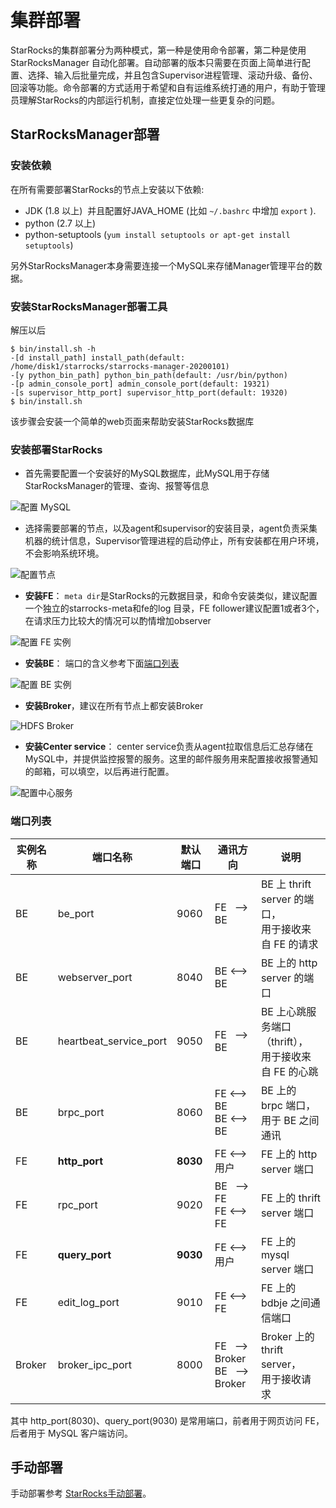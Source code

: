 # 集群部署

StarRocks的集群部署分为两种模式，第一种是使用命令部署，第二种是使用 StarRocksManager 自动化部署。自动部署的版本只需要在页面上简单进行配置、选择、输入后批量完成，并且包含Supervisor进程管理、滚动升级、备份、回滚等功能。命令部署的方式适用于希望和自有运维系统打通的用户，有助于管理员理解StarRocks的内部运行机制，直接定位处理一些更复杂的问题。

## StarRocksManager部署

### 安装依赖

在所有需要部署StarRocks的节点上安装以下依赖:

* JDK (1.8 以上)  并且配置好JAVA_HOME (比如 `~/.bashrc` 中增加 `export` ).
* python (2.7 以上)
* python-setuptools (`yum install setuptools or apt-get install setuptools`)

另外StarRocksManager本身需要连接一个MySQL来存储Manager管理平台的数据。

### 安装StarRocksManager部署工具

解压以后

~~~shell
$ bin/install.sh -h
-[d install_path] install_path(default: /home/disk1/starrocks/starrocks-manager-20200101)
-[y python_bin_path] python_bin_path(default: /usr/bin/python)
-[p admin_console_port] admin_console_port(default: 19321)
-[s supervisor_http_port] supervisor_http_port(default: 19320)
$ bin/install.sh
~~~

该步骤会安装一个简单的web页面来帮助安装StarRocks数据库

### 安装部署StarRocks

* 首先需要配置一个安装好的MySQL数据库，此MySQL用于存储StarRocksManager的管理、查询、报警等信息

![配置 MySQL](../assets/8.1.1.3-1.png)

* 选择需要部署的节点，以及agent和supervisor的安装目录，agent负责采集机器的统计信息，Supervisor管理进程的启动停止，所有安装都在用户环境，不会影响系统环境。

![配置节点](../assets/8.1.1.3-2.png)

* **安装FE**： `meta dir`是StarRocks的元数据目录，和命令安装类似，建议配置一个独立的starrocks-meta和fe的log 目录，FE follower建议配置1或者3个，在请求压力比较大的情况可以酌情增加observer

![配置 FE 实例](../assets/8.1.1.3-3.png)

* **安装BE**： 端口的含义参考下面[端口列表](#端口列表)

![配置 BE 实例](../assets/8.1.1.3-4.png)

* **安装Broker**，建议在所有节点上都安装Broker

![HDFS Broker](../assets/8.1.1.3-5.png)

* **安装Center service**： center service负责从agent拉取信息后汇总存储在MySQL中，并提供监控报警的服务。这里的邮件服务用来配置接收报警通知的邮箱，可以填空，以后再进行配置。

![配置中心服务](../assets/8.1.1.3-6.png)

### 端口列表

|实例名称|端口名称|默认端口|通讯方向|说明|
|---|---|---|---|---|
|BE|be_port|9060|FE&nbsp;&nbsp; --> BE|BE 上 thrift server 的端口，<br>用于接收来自 FE 的请求|
|BE|webserver_port|8040|BE <--> BE|BE 上的 http server 的端口|
|BE|heartbeat_service_port|9050|FE&nbsp;&nbsp; --> BE|BE 上心跳服务端口（thrift），<br>用于接收来自 FE 的心跳|
|BE|brpc_port|8060|FE <--> BE<br>BE <--> BE|BE 上的 brpc 端口，<br>用于 BE 之间通讯|
|FE|**http_port**|**8030**|FE <--> 用户|FE 上的 http server 端口|
|FE|rpc_port|9020|BE&nbsp;&nbsp; --> FE<br> FE <--> FE|FE 上的 thrift server 端口|
|FE|**query_port**|**9030**| FE <--> 用户|FE 上的 mysql server 端口|
|FE|edit_log_port|9010|FE <--> FE|FE 上的 bdbje 之间通信端口|
|Broker|broker_ipc_port|8000|FE&nbsp;&nbsp; --> Broker <br>BE&nbsp;&nbsp; --> Broker|Broker 上的 thrift server，<br>用于接收请求|

其中 http_port(8030)、query_port(9030) 是常用端口，前者用于网页访问 FE，后者用于 MySQL 客户端访问。

## 手动部署

手动部署参考 [StarRocks手动部署](../quick_start/Deploy.md)。
